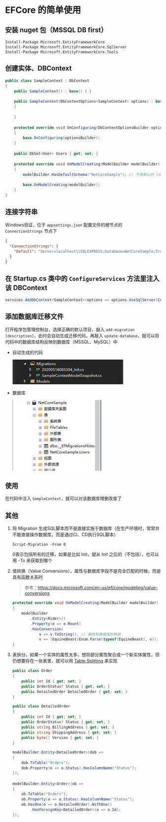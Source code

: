 # EFCore 的简单使用

## 安装 nuget 包（MSSQL DB first）

```shell
Install-Package Microsoft.EntityFrameworkCore
Install-Package Microsoft.EntityFrameworkCore.SqlServer
Install-Package Microsoft.EntityFrameworkCore.Tools
```

## 创建实体、DBContext

```csharp
public class SampleContext : DbContext
{
    public SampleContext() : base() { }

    public SampleContext(DbContextOptions<SampleContext> options) : base(options)
    {

    }

    protected override void OnConfiguring(DbContextOptionsBuilder optionsBuilder)
    {
        base.OnConfiguring(optionsBuilder);
    }

    public DbSet<User> Users { get; set; }

    protected override void OnModelCreating(ModelBuilder modelBuilder)
    {
        modelBuilder.HasDefaultSchema("NetCoreSample"); // 不用默认的 [dbo] Schema，而是自定义该值

        base.OnModelCreating(modelBuilder);
    }
}
```

## 连接字符串

Windows验证，位于 `appsettings.json` 配置文件的根节点的 `ConnectionStrings` 节点下

```json
{
  "ConnectionStrings": {
    "Default": "Server=localhost\\SQLEXPRESS;Database=NetCoreSample;Trusted_Connection=True;"
  }
}
```

## 在 Startup.cs 类中的 `ConfigureServices` 方法里注入该 DBContext

```csharp
services.AddDbContext<SampleContext>(options => options.UseSqlServer(Configuration.GetConnectionString("Default")));
```

## 添加数据库迁移文件

打开程序包管理控制台，选择正确的默认项目，敲入 `add-migration [description]`，此时会自动生成迁移代码，再敲入 `update-database`，就可以将代码中的数据库结构反映到数据库（MSSQL、MySQL）中

- 自动生成的代码

    ![migrations](./assets/images/ef-migration.png)

- 数据库

    ![ef-database](./assets/images/ef-database.png)

## 使用

在代码中注入 `SampleContext`，就可以对该数据库增删改查了

## 其他

1. 将 Migration 生成SQL脚本而不是直接实施于数据库（在生产环境时，常常并不能直接操作数据库，而是通过CI、CD执行SQL脚本）

    ```shell
    Script-Migration -From 0
    ```

    0表示包括所有的迁移，如果是比如 Init，就从 Init 之后的（不包括），也可以用 -To 来获取到哪个

2. 值转换（Value Conversions），属性与数据库字段不是完全匹配的时候，而是具有函数关系时

    > 参考：<https://docs.microsoft.com/en-us/ef/core/modeling/value-conversions>

    ```csharp
    protected override void OnModelCreating(ModelBuilder modelBuilder)
    {
        modelBuilder
            .Entity<Rider>()
            .Property(e => e.Mount)
            .HasConversion(
                v => v.ToString(), // 属性到数据库的映射
                v => (EquineBeast)Enum.Parse(typeof(EquineBeast), v)); // 数据库到属性的映射
    }
    ```

3. 表拆分，如果一个实体的属性太多，想将部分属性聚合成一个新实体属性，但仍想要存在一张表里，就可以用 [Table Splitting](https://docs.microsoft.com/en-us/ef/core/modeling/table-splitting) 来实现

    ```csharp
    public class Order
    {
        public int Id { get; set; }
        public OrderStatus? Status { get; set; }
        public DetailedOrder DetailedOrder { get; set; }
    }
    ```

    ```csharp
    public class DetailedOrder
    {
        public int Id { get; set; }
        public OrderStatus? Status { get; set; }
        public string BillingAddress { get; set; }
        public string ShippingAddress { get; set; }
        public byte[] Version { get; set; }
    }
    ```

    ```csharp
    modelBuilder.Entity<DetailedOrder>(dob =>
    {
        dob.ToTable("Orders");
        dob.Property(o => o.Status).HasColumnName("Status");
    });

    modelBuilder.Entity<Order>(ob =>
    {
        ob.ToTable("Orders");
        ob.Property(o => o.Status).HasColumnName("Status");
        ob.HasOne(o => o.DetailedOrder).WithOne()
            .HasForeignKey<DetailedOrder>(o => o.Id);
    });
    ```
